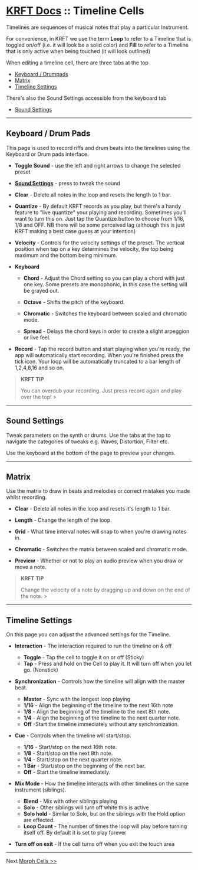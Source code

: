 # [KRFT Docs](/docs) :: Timeline Cells 


Timelines are sequences of musical notes that play a particular Instrument.

For convenience, in KRFT we use the term **Loop** to refer to a Timeline that is toggled on/off (i.e. it will look be a solid color) and **Fill** to refer to a Timeline that is only active when being touched (it will look outlined)

When editing a timeline cell, there are three tabs at the top

- [Keyboard / Drumpads](#keyboard)
- [Matrix](#matrix)
- [Timeline Settings](#timelinesettings)

There's also the Sound Settings accessible from the keyboard tab

- [Sound Settings](#soundsettings)


---


<a name='keyboard'></a>

## Keyboard / Drum Pads 

This page is used to record riffs and drum beats into the timelines using the Keyboard or Drum pads interface.

- **Toggle** **Sound** - use the left and right arrows to change the selected preset

- **[Sound Settings](#soundsettings)** - press to tweak the sound

- **Clear** - Delete all notes in the loop and resets the length to 1 bar.

- **Quantize** - By default KRFT records as you play, but there's a handy feature to "live quantize" your playing and recording. Sometimes you'll want to turn this on. Just tap the Quantize button to choose from 1/16, 1/8 and OFF. NB there will be some perceived lag (although this is just KRFT making a best case guess at your intention)

- **Velocity** - Controls for the velocity settings of the preset. The vertical position when tap on a key determines the velocity, the top being maximum and the bottom being minimum.

- **Keyboard**
    - **Chord** - Adjust the Chord setting so you can play a chord with just one key. Some presets are monophonic, in this case the setting will be grayed out.

    - **Octave** - Shifts the pitch of the keyboard.

    - **Chromatic** - Switches the keyboard between scaled and chromatic mode.

    - **Spread** - Delays the chord keys in order to create a slight arpeggion or live feel. 



- **Record** - Tap the record button and start playing when you're ready, the app will automatically start recording. When you're finished press the tick icon. Your loop will be automatically truncated to a bar length of 1,2,4,8,16 and so on.

> **KRFT TIP**
>
>
> You can overdub your recording. Just press record again and play over the top!
‍>

---

<a name='soundsettings'></a>

## Sound Settings

Tweak parameters on the synth or drums. Use the tabs at the top to navigate the categories of tweaks e.g. Waves, Distortion, Filter etc.

Use the keyboard at the bottom of the page to preview your changes.


---

<a name='matrix'></a>

## Matrix

Use the matrix to draw in beats and melodies or correct mistakes you made whilst recording.

- **Clear** - Delete all notes in the loop and resets it's length to 1 bar.

- **Length** - Change the length of the loop.

- **Grid** - What time interval notes will snap to when you're drawing notes in.

- **Chromatic** - Switches the matrix between scaled and chromatic mode.

- **Preview** - Whether or not to play an audio preview when you draw or move a note.

> **KRFT TIP**
>
>
> Change the velocity of a note by dragging up and down on the end of the note.
‍>

-----

<a name='timelinesettings'></a>

## Timeline Settings

On this page you can adjust the advanced settings for the Timeline.

- **Interaction** - The interaction required to run the timeline on & off
    - **Toggle** -  Tap the cell to toggle it on or off (Sticky)
    - **Tap** -  Press and hold on the Cell to play it. It will turn off when you let go. (Nonstick)

- **Synchronization** -  Controls how the timeline will align with the master beat.
    - **Master** -  Sync with the longest loop playing
    - **1/16** - Align the beginning of the timeline to the next 16th note
    - **1/8** - Align the beginning of the timeline to the next 8th note.
    - **1/4** - Align the beginning of the timeline to the next quarter note.
    - **Off** -Start the timeline immediately without any synchronization.

- **Cue** - Controls when the timeline will start/stop.
    - **1/16** - Start/stop on the next 16th note.
    - **1/8** - Start/stop on the next 8th note.
    - **1/4** - Start/stop on the next quarter note.
    - **1 Bar** - Start/stop on the beginning of the next bar.
    - **Off** - Start the timeline immediately.

- **Mix Mode** - How the timeline interacts with other timelines on the same instrument (siblings).
    - **Blend** - Mix with other siblings playing
    - **Solo** - Other siblings will turn off white this is active
    - **Solo hold** - Similar to Solo, but on the siblings with the Hold option are effected.
    - **Loop Count** - The number of times the loop will play before turning itself off. By default it is set to play forever

- **Turn off on exit** - If the cell turns off when you exit the touch area

---

Next [Morph Cells >>](../morph-cells)